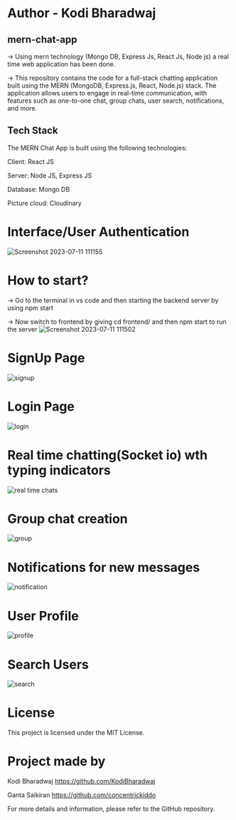 # Author - Kodi Bharadwaj
## mern-chat-app
-> Using mern technology (Mongo DB, Express Js, React Js, Node js) a real time web application has been done.

-> This repository contains the code for a full-stack chatting application built using the MERN (MongoDB, Express.js, React, Node.js) stack. 
  The application allows users to engage in real-time communication, with features such as one-to-one chat, group chats, user search, notifications, and more.

## Tech Stack
The MERN Chat App is built using the following technologies:

Client: React JS

Server: Node JS, Express JS

Database: Mongo DB

Picture cloud: Cloudinary

# Interface/User Authentication
![Screenshot 2023-07-11 111155](https://github.com/KodiBharadwaj/mern-chat-app/assets/138383233/5bce58c4-8295-4548-9e07-e6912d8e7a15)

# How to start?
-> Go to the terminal in vs code and then starting the backend server by using npm start

-> Now switch to frontend by giving cd frontend/ and then npm start to run the server
![Screenshot 2023-07-11 111502](https://github.com/KodiBharadwaj/mern-chat-app/assets/138383233/895f1e5e-f0a4-4423-822b-fa85c79f0612)

# SignUp Page
![signup](https://github.com/KodiBharadwaj/mern_messenger_frontend/assets/138383233/8c148ccf-331e-410e-abac-9a9b5898ed8b)

# Login Page
![login](https://github.com/KodiBharadwaj/mern_messenger_frontend/assets/138383233/3d9ab1c1-a239-42c7-9045-5b55594b0b31)

# Real time chatting(Socket io) wth typing indicators
![real time chats](https://github.com/KodiBharadwaj/mern_messenger_frontend/assets/138383233/f288fc73-bca8-4929-86ea-db22b008d8b4)

# Group chat creation
![group](https://github.com/KodiBharadwaj/mern_messenger_frontend/assets/138383233/7e7b9739-b21e-47a4-a78b-1992061498d5)

# Notifications for new messages
![notification](https://github.com/KodiBharadwaj/mern_messenger_frontend/assets/138383233/c2ead59b-51ba-44ee-a6c0-3fca7d8f782a)

# User Profile
![profile](https://github.com/KodiBharadwaj/mern_messenger_frontend/assets/138383233/21e6df2a-8a9f-4a7e-9ee8-5ae98aa992f3)

# Search Users
![search](https://github.com/KodiBharadwaj/mern_messenger_frontend/assets/138383233/37bc80c5-e50e-43df-acb0-64df7077eb88)

# License
This project is licensed under the MIT License.


# Project made by
Kodi Bharadwaj https://github.com/KodiBharadwaj

Ganta Saikiran https://github.com/concentrickiddo

For more details and information, please refer to the GitHub repository.
